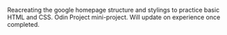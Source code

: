 Reacreating the google homepage structure and stylings to practice basic HTML and CSS. Odin Project mini-project.
Will update on experience once completed.